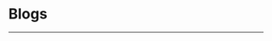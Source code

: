                                                      
                                                     
# Blogs
_________________________________________________________________________________________________________ 

